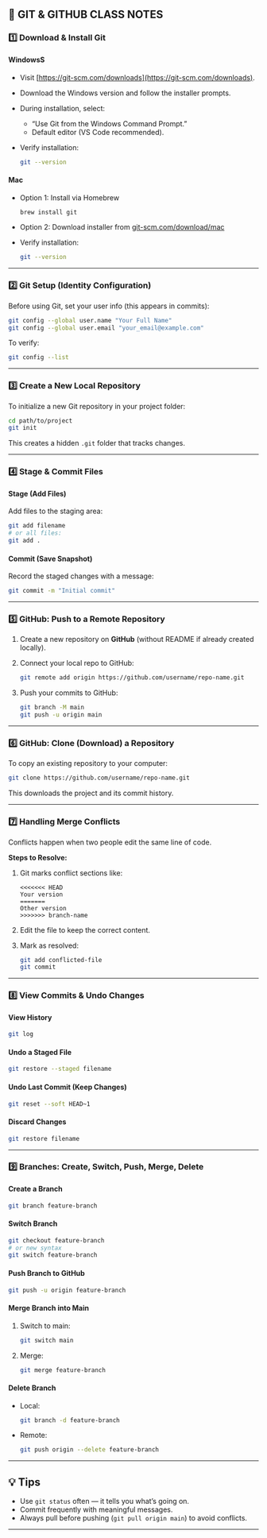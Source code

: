 

## 🧠 **GIT & GITHUB CLASS NOTES**

### 1️⃣ **Download & Install Git**

#### **Windows**S

* Visit [https://git-scm.com/downloads](https://git-scm.com/downloads).
* Download the Windows version and follow the installer prompts.
* During installation, select:

  * “Use Git from the Windows Command Prompt.”
  * Default editor (VS Code recommended).
* Verify installation:

  ```bash
  git --version
  ```

#### **Mac**

* Option 1: Install via Homebrew

  ```bash
  brew install git
  ```
* Option 2: Download installer from [git-scm.com/download/mac](https://git-scm.com/download/mac)
* Verify installation:

  ```bash
  git --version
  ```

---

### 2️⃣ **Git Setup (Identity Configuration)**

Before using Git, set your user info (this appears in commits):

```bash
git config --global user.name "Your Full Name"
git config --global user.email "your_email@example.com"
```

To verify:

```bash
git config --list
```

---

### 3️⃣ **Create a New Local Repository**

To initialize a new Git repository in your project folder:

```bash
cd path/to/project
git init
```

This creates a hidden `.git` folder that tracks changes.

---

### 4️⃣ **Stage & Commit Files**

#### **Stage (Add Files)**

Add files to the staging area:

```bash
git add filename
# or all files:
git add .
```

#### **Commit (Save Snapshot)**

Record the staged changes with a message:

```bash
git commit -m "Initial commit"
```

---

### 5️⃣ **GitHub: Push to a Remote Repository**

1. Create a new repository on **GitHub** (without README if already created locally).
2. Connect your local repo to GitHub:

   ```bash
   git remote add origin https://github.com/username/repo-name.git
   ```
3. Push your commits to GitHub:

   ```bash
   git branch -M main
   git push -u origin main
   ```

---

### 6️⃣ **GitHub: Clone (Download) a Repository**

To copy an existing repository to your computer:

```bash
git clone https://github.com/username/repo-name.git
```

This downloads the project and its commit history.

---

### 7️⃣ **Handling Merge Conflicts**

Conflicts happen when two people edit the same line of code.

**Steps to Resolve:**

1. Git marks conflict sections like:

   ```text
   <<<<<<< HEAD
   Your version
   =======
   Other version
   >>>>>>> branch-name
   ```
2. Edit the file to keep the correct content.
3. Mark as resolved:

   ```bash
   git add conflicted-file
   git commit
   ```

---

### 8️⃣ **View Commits & Undo Changes**

#### **View History**

```bash
git log
```

#### **Undo a Staged File**

```bash
git restore --staged filename
```

#### **Undo Last Commit (Keep Changes)**

```bash
git reset --soft HEAD~1
```

#### **Discard Changes**

```bash
git restore filename
```

---

### 9️⃣ **Branches: Create, Switch, Push, Merge, Delete**

#### **Create a Branch**

```bash
git branch feature-branch
```

#### **Switch Branch**

```bash
git checkout feature-branch
# or new syntax
git switch feature-branch
```

#### **Push Branch to GitHub**

```bash
git push -u origin feature-branch
```

#### **Merge Branch into Main**

1. Switch to main:

   ```bash
   git switch main
   ```
2. Merge:

   ```bash
   git merge feature-branch
   ```

#### **Delete Branch**

* Local:

  ```bash
  git branch -d feature-branch
  ```
* Remote:

  ```bash
  git push origin --delete feature-branch
  ```

---

## 💡 **Tips**

* Use `git status` often — it tells you what’s going on.
* Commit frequently with meaningful messages.
* Always pull before pushing (`git pull origin main`) to avoid conflicts.

---
